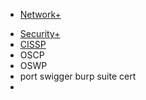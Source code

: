 * [Network+](https://www.comptia.org/certifications/network)
- [Security+](https://www.comptia.org/certifications/security)
- [CISSP](https://www.isc2.org/Certifications/CISSP)
- OSCP
- OSWP
- port swigger burp suite cert
- 
